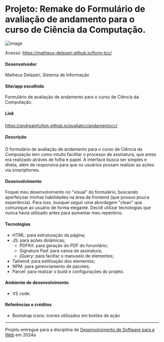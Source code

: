 # Projeto: Remake do Formulário de avaliação de andamento para o curso de Ciência da Computação.


![image](https://github.com/elc1090/project1-2024a-matheus-delazeri/assets/55641441/cc98eb48-2dfb-415b-b407-7dd9c2a65428)


Acesso: https://matheus-delazeri.github.io/form-tcc/


#### Desenvolvedor
Matheus Delazeri, Sistema de Informação


#### Site/app escolhido
Formulário de avaliação de andamento para o curso de Ciência da Computação.

##### Link
https://andreainfufsm.github.io/avaliatcc/andamentocc/

##### Descrição
O formulário de avaliação de andamento para o curso de Ciência da Computação tem como intuito facilitar o processo de assinatura, que antes era realizado atráves de folha e papel. 
A interface busca ser simples e direta, além de responsiva para que os usuários possam realizar as ações via smartphones.

#### Desenvolvimento
Foquei meu desenvolvimento no "visual" do formulário, buscando aperfeiçoar minhas habilidades na área de frontend (que possuo pouca experiência). Para isso, busquei seguir uma abordagem "clean" que comunique ao usuário de forma elegante.
Decidi utilizar tecnologias que nunca havia utilizado antes para aumentar meu repertório.

#### Tecnologias

- HTML: para estruturação da página;
- JS: para ações dinâmicas;
  - PDFKit: para geração do PDF do forumlário;
  - Signature Pad: para canva de assinatura;
  - jQuery: para faciltar o manuseio de elementos;
- Tailwind: para estilização dos elementos;
- NPM: para gerenciamento de pacotes;
- Parcel: para realizar o build e configurações do projeto.

#### Ambiente de desenvolvimento
- VS code.

#### Referências e créditos
- Bootstrap icons: ícones utilizados em botões de ação

---
Projeto entregue para a disciplina de [Desenvolvimento de Software para a Web](http://github.com/andreainfufsm/elc1090-2024a) em 2024a
